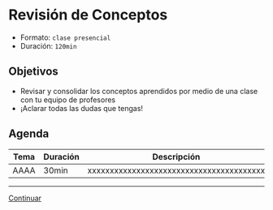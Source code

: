 # Revisión de Conceptos

- Formato: `clase presencial`
- Duración: `120min`

## Objetivos

- Revisar y consolidar los conceptos aprendidos por medio de una clase con tu equipo de profesores
- ¡Aclarar todas las dudas que tengas!

## Agenda
| Tema | Duración | Descripción
|  ---- | -------- | ------
| AAAA | 30min | xxxxxxxxxxxxxxxxxxxxxxxxxxxxxxxxxxxxxxxx

***
[Continuar](06-guided-exercises-workshop-control-flow.md)
